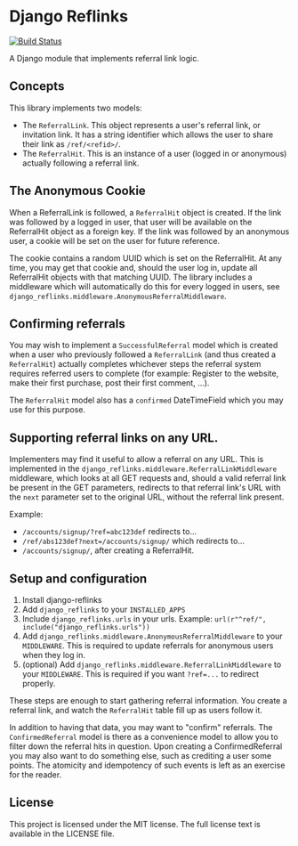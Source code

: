 # Django Reflinks

[![Build Status](https://api.travis-ci.org/HearthSim/django-reflinks.svg?branch=master)](https://travis-ci.org/HearthSim/django-reflinks)

A Django module that implements referral link logic.


## Concepts


This library implements two models:

- The `ReferralLink`. This object represents a user's referral link, or invitation link.
  It has a string identifier which allows the user to share their link as `/ref/<refid>/`.
- The `ReferralHit`. This is an instance of a user (logged in or anonymous) actually following
  a referral link.

## The Anonymous Cookie

When a ReferralLink is followed, a `ReferralHit` object is created. If the link was followed
by a logged in user, that user will be available on the ReferralHit object as a foreign key.
If the link was followed by an anonymous user, a cookie will be set on the user for future
reference.

The cookie contains a random UUID which is set on the ReferralHit. At any time, you may get
that cookie and, should the user log in, update all ReferralHit objects with that matching
UUID.
The library includes a middleware which will automatically do this for every logged in users,
see `django_reflinks.middleware.AnonymousReferralMiddleware`.


## Confirming referrals

You may wish to implement a `SuccessfulReferral` model which is created when a user who
previously followed a `ReferralLink` (and thus created a `ReferralHit`) actually completes
whichever steps the referral system requires referred users to complete (for example:
Register to the website, make their first purchase, post their first comment, ...).

The `ReferralHit` model also has a `confirmed` DateTimeField which you may use for this purpose.


## Supporting referral links on any URL.

Implementers may find it useful to allow a referral on any URL. This is implemented in the
`django_reflinks.middleware.ReferralLinkMiddleware` middleware, which looks at all GET requests
and, should a valid referral link be present in the GET parameters, redirects to that referral
link's URL with the `next` parameter set to the original URL, without the referral link present.

Example:
 - `/accounts/signup/?ref=abc123def` redirects to...
 - `/ref/abs123def?next=/accounts/signup/` which redirects to...
 - `/accounts/signup/`, after creating a ReferralHit.


## Setup and configuration

1. Install django-reflinks
2. Add `django_reflinks` to your `INSTALLED_APPS`
3. Include `django_reflinks.urls` in your urls. Example: `url(r"^ref/", include("django_reflinks.urls"))`
4. Add `django_reflinks.middleware.AnonymousReferralMiddleware` to your `MIDDLEWARE`.
   This is required to update referrals for anonymous users when they log in.
5. (optional) Add `django_reflinks.middleware.ReferralLinkMiddleware` to your `MIDDLEWARE`.
   This is required if you want `?ref=...` to redirect properly.

These steps are enough to start gathering referral information.
You create a referral link, and watch the `ReferralHit` table fill up as users follow it.

In addition to having that data, you may want to "confirm" referrals. The `ConfirmedReferral`
model is there as a convenience model to allow you to filter down the referral hits in question.
Upon creating a ConfirmedReferral you may also want to do something else, such as crediting a
user some points.
The atomicity and idempotency of such events is left as an exercise for the reader.


## License

This project is licensed under the MIT license. The full license text is
available in the LICENSE file.
